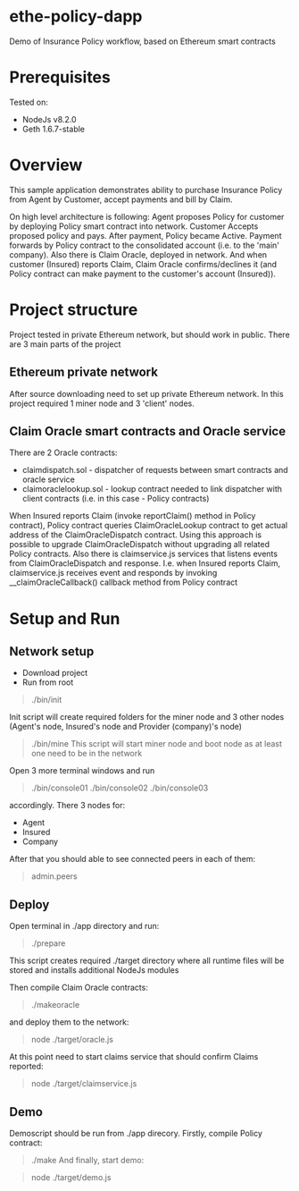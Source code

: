 # ethe-policy-dapp
Demo of Insurance Policy workflow, based on Ethereum smart contracts

# Prerequisites

Tested on:
* NodeJs v8.2.0
* Geth 1.6.7-stable

# Overview
This sample application demonstrates ability to purchase Insurance Policy from Agent by Customer, accept payments and bill by Claim.

On high level architecture is following:
Agent proposes Policy for customer by deploying Policy smart contract into network. Customer Accepts proposed policy and pays. After payment, Policy became Active. Payment forwards by Policy contract to the consolidated account (i.e. to the 'main' company). Also there is Claim Oracle, deployed in network. And when customer (Insured) reports Claim, Claim Oracle confirms/declines it (and Policy contract can make payment to the customer's account (Insured)).

# Project structure
Project tested in private Ethereum network, but should work in public. There are 3 main parts of the project

## Ethereum private network
After source downloading need to set up private Ethereum network. In this project required 1 miner node and 3 'client' nodes.

## Claim Oracle smart contracts and Oracle service
There are 2 Oracle contracts:

* claimdispatch.sol - dispatcher of requests between smart contracts and oracle service
* claimoraclelookup.sol - lookup contract needed to link dispatcher with client contracts (i.e. in this case - Policy contracts)

When Insured reports Claim (invoke reportClaim() method in Policy contract), Policy contract queries ClaimOracleLookup contract to get actual address of the ClaimOracleDispatch contract. Using this approach is possible to upgrade ClaimOracleDispatch without upgrading all related Policy contracts.
Also there is claimservice.js services that listens events from ClaimOracleDispatch and response. I.e. when Insured reports Claim, claimservice.js receives event and responds by invoking __claimOracleCallback() callback method from Policy contract

# Setup and Run

## Network setup
* Download project
* Run from root

> ./bin/init

Init script will create required folders for the miner node and 3 other nodes (Agent's node, Insured's node and Provider (company)'s node)

> ./bin/mine
This script will start miner node and boot node as at least one need to be in the network

Open 3 more terminal windows and run
> ./bin/console01
> ./bin/console02
> ./bin/console03

accordingly. There 3 nodes for:
* Agent
* Insured
* Company

After that you should able to see connected peers in each of them:

> admin.peers

## Deploy

Open terminal in ./app directory and run:

> ./prepare

This script creates required ./target directory where all runtime files will be stored and installs additional NodeJs modules

Then compile Claim Oracle contracts:

>./makeoracle

and deploy them to the network:

> node ./target/oracle.js

At this point need to start claims service that should confirm Claims reported:

>node ./target/claimservice.js

## Demo

Demoscript should be run from ./app direcory. Firstly, compile Policy contract:

> ./make
And finally, start demo:

> node ./target/demo.js
